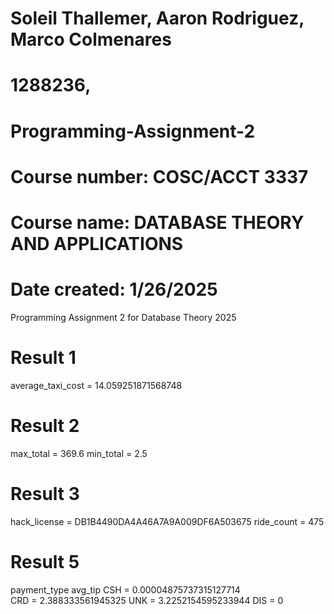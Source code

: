 # Soleil Thallemer, Aaron Rodriguez, Marco Colmenares
# 1288236, 
# Programming-Assignment-2
# Course number: COSC/ACCT 3337
# Course name: DATABASE THEORY AND APPLICATIONS
# Date created: 1/26/2025
Programming Assignment 2 for Database Theory 2025

# Result 1
average_taxi_cost = 14.059251871568748

# Result 2
max_total = 369.6
min_total = 2.5

# Result 3
hack_license = DB1B4490DA4A46A7A9A009DF6A503675
ride_count = 475

# Result 5

payment_type          avg_tip
CSH =               0.00004875737315127714       
CRD =               2.388333561945325
UNK =               3.2252154595233944
DIS  =              0

